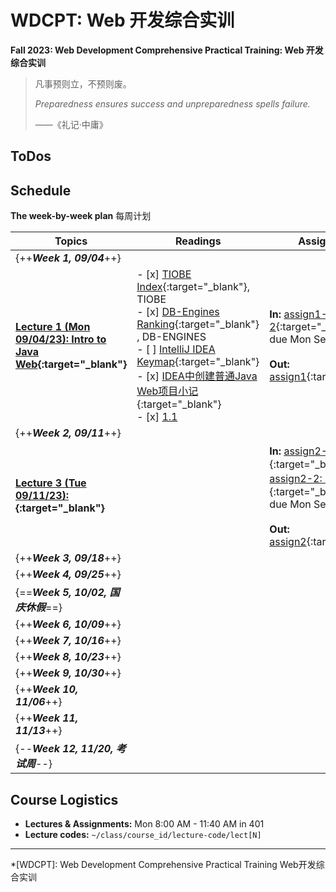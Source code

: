 # WDCPT: Web 开发综合实训

**Fall 2023: Web Development Comprehensive Practical Training: Web 开发综合实训**

>   凡事预则立，不预则废。
>
>   *Preparedness ensures success and unpreparedness spells failure.*
>
>   ——《礼记·中庸》

## ToDos

## Schedule

**The week-by-week plan** 每周计划

| Topics                                                       | Readings                                                     | Assignments                                                  |
| ------------------------------------------------------------ | ------------------------------------------------------------ | ------------------------------------------------------------ |
| {++***Week 1, 09/04***++}                                    |                                                              |                                                              |
| **[Lecture 1 (Mon 09/04/23): Intro to Java Web](./notes/note1/note1/){:target="_blank"}** | - [x] [TIOBE Index](https://www.tiobe.com/tiobe-index/){:target="_blank"}, TIOBE<br />- [x] [DB-Engines Ranking](https://db-engines.com/en/ranking){:target="_blank"} , DB-ENGINES<br />- [ ] [IntelliJ IDEA Keymap](https://resources.jetbrains.com/storage/products/intellij-idea/docs/IntelliJIDEA_ReferenceCard.pdf){:target="_blank"}<br />- [x] [IDEA中创建普通Java Web项目小记](https://www.cnblogs.com/beast-king/p/14458378.html){:target="_blank"}<br />- [x] [1.1](https://joshhug.gitbooks.io/hug61b/content/chap1/chap11.html) | **In:** [assign1-2](./assignments/assign1/assign1-2.pdf){:target="_blank"}<br />due Mon Sep 04<br /><br />**Out:** [assign1](./assignments/assign1/assign1/){:target="_blank"} |
| {++***Week 2, 09/11***++}                                    |                                                              |                                                              |
| **[Lecture 3 (Tue 09/11/23): ](./notes/note2/note2/){:target="_blank"}** |                                                              | **In:** [assign2-1: 数据库设计](./assignments/assign2/assign2-1.pdf){:target="_blank"},<br /> [assign2-2: 导航栏设计](./assignments/assign2/assign2-2.pdf){:target="_blank"}<br />due Mon Sep 11<br /><br />**Out:** [assign2](./assignments/assign2/assign2/){:target="_blank"} |
| {++***Week 3, 09/18***++}                                    |                                                              |                                                              |
| {++***Week 4, 09/25***++}                                    |                                                              |                                                              |
| {==***Week 5, 10/02, 国庆休假***==}                          |                                                              |                                                              |
| {++***Week 6, 10/09***++}                                    |                                                              |                                                              |
| {++***Week 7, 10/16***++}                                    |                                                              |                                                              |
| {++***Week 8, 10/23***++}                                    |                                                              |                                                              |
| {++***Week 9, 10/30***++}                                    |                                                              |                                                              |
| {++***Week 10, 11/06***++}                                   |                                                              |                                                              |
| {++***Week 11, 11/13***++}                                   |                                                              |                                                              |
| {--***Week 12, 11/20, 考试周***--}                           |                                                              |                                                              |

## Course Logistics

-   **Lectures & Assignments:** Mon 8:00 AM - 11:40 AM in 401
-   **Lecture codes:** `~/class/course_id/lecture-code/lect[N]`

---

*[WDCPT]: Web Development Comprehensive Practical Training Web开发综合实训
